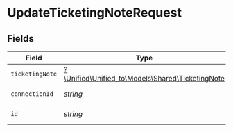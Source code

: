 # UpdateTicketingNoteRequest


## Fields

| Field                                                                                    | Type                                                                                     | Required                                                                                 | Description                                                                              |
| ---------------------------------------------------------------------------------------- | ---------------------------------------------------------------------------------------- | ---------------------------------------------------------------------------------------- | ---------------------------------------------------------------------------------------- |
| `ticketingNote`                                                                          | [?\Unified\Unified_to\Models\Shared\TicketingNote](../../models/shared/TicketingNote.md) | :heavy_minus_sign:                                                                       | N/A                                                                                      |
| `connectionId`                                                                           | *string*                                                                                 | :heavy_check_mark:                                                                       | ID of the connection                                                                     |
| `id`                                                                                     | *string*                                                                                 | :heavy_check_mark:                                                                       | ID of the Note                                                                           |